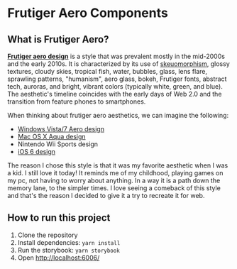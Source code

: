 # Frutiger Aero Components

## What is Frutiger Aero?

[**Frutiger aero design**](https://frutiger-aero.org/) is  a style that was prevalent mostly in the mid-2000s and the early 2010s. 
It is characterized by its use of [skeuomorphism](), glossy textures, cloudy skies, tropical fish, water, bubbles, glass, lens flare, 
sprawling patterns, "humanism", aero glass, bokeh, Frutiger fonts, abstract tech, auroras, and bright, vibrant colors (typically white, green, and blue). 
The aesthetic's timeline coincides with the early days of Web 2.0 and the transition from feature phones to smartphones.

When thinking about frutiger aero aesthetics, we can imagine the following:
- [Windows Vista/7 Aero design](https://en.wikipedia.org/wiki/Windows_Aero)
- [Mac OS X Aqua design](https://en.wikipedia.org/wiki/Aqua_(user_interface))
- Nintendo Wii Sports design
- [iOS 6 design](https://en.wikipedia.org/wiki/IOS_6)

The reason I chose this style is that it was my favorite aesthetic when I was a kid. I still love it today! It reminds me 
of my childhood, playing games on my pc, not having to worry about anything. In a way it is a path down the memory lane, 
to the simpler times. I love seeing a comeback of this style and that's the reason I decided to give it a try to recreate it for web.

## How to run this project

1. Clone the repository
2. Install dependencies: `yarn install`
3. Run the storybook: `yarn storybook`
4. Open [http://localhost:6006/](http://localhost:6006/)